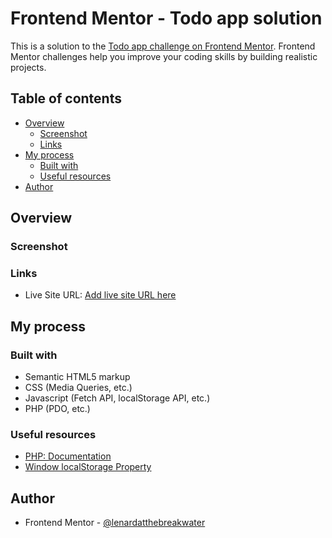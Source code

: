 # Frontend Mentor - Todo app solution

This is a solution to the [Todo app challenge on Frontend Mentor](https://www.frontendmentor.io/challenges/todo-app-Su1_KokOW). Frontend Mentor challenges help you improve your coding skills by building realistic projects. 

## Table of contents

- [Overview](#overview)
  - [Screenshot](#screenshot)
  - [Links](#links)
- [My process](#my-process)
  - [Built with](#built-with)
  - [Useful resources](#useful-resources)
- [Author](#author)

## Overview

### Screenshot

### Links

- Live Site URL: [Add live site URL here](https://your-live-site-url.com)

## My process

### Built with

- Semantic HTML5 markup
- CSS (Media Queries, etc.)
- Javascript (Fetch API, localStorage API, etc.)
- PHP (PDO, etc.)

### Useful resources

- [PHP: Documentation](https://www.php.net/docs.php)
- [Window localStorage Property](https://www.w3schools.com/jsref/prop_win_localstorage.asp)

## Author

- Frontend Mentor - [@lenardatthebreakwater](https://www.frontendmentor.io/profile/lenardatthebreakwater)
